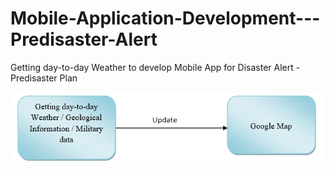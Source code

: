 # Mobile-Application-Development---Predisaster-Alert
Getting day-to-day Weather to develop Mobile App for Disaster Alert - Predisaster Plan

![image alt](https://github.com/PriyaVasu/Mobile-Application-Development---Predisaster-Alert/blob/31773dd2890c6bb84d3f997a260c740e5915f739/PredisasterPlan_for_Mobile%20ApplicationDevelopment.png)
